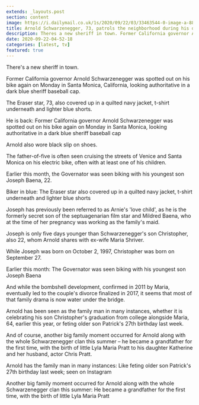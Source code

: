 ```yaml
---
extends: _layouts.post
section: content
image: https://i.dailymail.co.uk/1s/2020/09/22/03/33463544-0-image-a-88_1600742549513.jpg 
title: Arnold Schwarzenegger, 73, patrols the neighborhood during his daily bike ride around Santa Monica 
description: Theres a new sheriff in town. Former California governor Arnold Schwarzenegger was spotted out on his bike again on Monday, looking authoritative in a dark blue sheriff baseball cap. 
date: 2020-09-22-04-52-18 
categories: [latest, tv] 
featured: true 
--- 
```

There's a new sheriff in town.

Former California governor Arnold Schwarzenegger was spotted out on his bike again on Monday in Santa Monica, California, looking authoritative in a dark blue sheriff baseball cap.  

The Eraser star, 73, also covered up in a quilted navy jacket, t-shirt underneath and lighter blue shorts. 

He is back: Former California governor Arnold Schwarzenegger was spotted out on his bike again on Monday in Santa Monica, looking authoritative in a dark blue sheriff baseball cap

Arnold also wore black slip on shoes.

The father-of-five is often seen cruising the streets of Venice and Santa Monica on his electric bike, often with at least one of his children.   

Earlier this month, the Governator was seen biking with his youngest son Joseph Baena, 22. 

Biker in blue: The Eraser star also covered up in a quilted navy jacket, t-shirt underneath and lighter blue shorts

Joseph has previously been referred to as Arnie's 'love child', as he is the formerly secret son of the septuagenarian film star and Mildred Baena, who at the time of her pregnancy was working as the family's maid.

Joseph is only five days younger than Schwarzenegger's son Christopher, also 22, whom Arnold shares with ex-wife Maria Shriver.

While Joseph was born on October 2, 1997, Christopher was born on September 27.

Earlier this month: The Governator was seen biking with his youngest son Joseph Baena

And while the bombshell development, confirmed in 2011 by Maria, eventually led to the couple's divorce finalized in 2017, it seems that most of that family drama is now water under the bridge.

Arnold has been seen as the family man in many instances, whether it is celebrating his son Christopher's graduation from college alongside Maria, 64, earlier this year, or feting older son Patrick's 27th birthday last week.

And of course, another big family moment occurred for Arnold along with the whole Schwarzenegger clan this summer – he became a grandfather for the first time, with the birth of little Lyla Maria Pratt to his daughter Katherine and her husband, actor Chris Pratt.

Arnold has the family man in many instances: Like feting older son Patrick's 27th birthday last week; seen on Instagram 

Another big family moment occurred for Arnold along with the whole Schwarzenegger clan this summer: He became a grandfather for the first time, with the birth of little Lyla Maria Pratt


